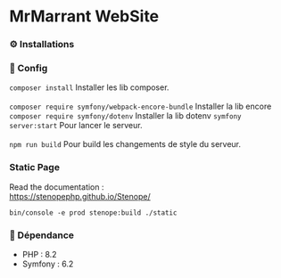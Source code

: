 # MrMarrant WebSite

### ⚙️ Installations

### 🧩 Config


```composer install``` Installer les lib composer.<br><br>
```composer require symfony/webpack-encore-bundle``` Installer la lib encore
```composer require symfony/dotenv``` Installer la lib dotenv
```symfony server:start``` Pour lancer le serveur.<br><br>
```npm run build``` Pour build les changements de style du serveur.

### Static Page

Read the documentation :<br>
https://stenopephp.github.io/Stenope/

`bin/console -e prod stenope:build ./static`

### 📌 Dépendance

- PHP : 8.2 <br>
- Symfony : 6.2 <br>
